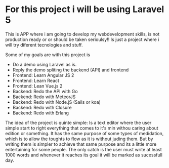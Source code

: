 #  For this project i will be using Laravel 5 

This is APP where i am going to develop my webdevelopment skills, is not production ready or or should be taken serioulsy!!
Is just a project where i will try diferent tecnologies and stuff.

Some of my goals are with this project is

* Do a demo using Laravel as is.
* Reply the demo spliting the backend (API) and frontend
* Frontend: Learn Angular JS 2
* Frontend: Learn React
* Frontend: Lean Vue.js 2
* Backend: Redo the API with Go
* Backend: Redo with MeteorJS
* Backend: Redo with Node.jS (Sails or koa)
* Backend: Redo with Closure
* Backend: Redo with Erlang


The idea of the project is quinte simple:
Is a text editor where the user simple start to right everything that comes to it's min withou caring about edition or something.
It has the same purpose of some types of medidation, which is to allow the toughts to flow as it is without juding them. But by writing them is simpler to achieve that same purpose and its a little more entertaining for some people.
The only catch is the user must write at least 1000 words and whenever it reaches its goal it will be marked as sucessfull day.
